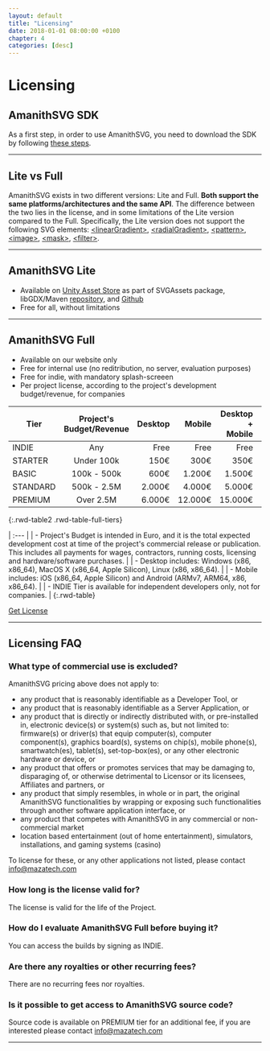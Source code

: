 ```yaml
---
layout: default
title: "Licensing"
date: 2018-01-01 08:00:00 +0100
chapter: 4
categories: [desc]
---
```


# Licensing

## AmanithSVG SDK
As a first step, in order to use AmanithSVG, you need to download the SDK by following [these steps]({{site.url}}/docs/getst/000-get-amanithsvg-sdk.html).

---

## Lite vs Full

AmanithSVG exists in two different versions: Lite and Full. **Both support the same platforms/architectures and the same API**. The difference between the two lies in the license, and in some limitations of the Lite version compared to the Full. Specifically, the Lite version does not support the following SVG elements: [\<linearGradient\>](https://www.w3.org/TR/SVG11/pservers.html#LinearGradients), [\<radialGradient\>](https://www.w3.org/TR/SVG11/pservers.html#RadialGradients), [\<pattern\>](https://www.w3.org/TR/SVG11/pservers.html#Patterns), [\<image\>](https://www.w3.org/TR/SVG11/struct.html#ImageElement), [\<mask\>](https://www.w3.org/TR/SVG11/masking.html#Masking), [\<filter\>](https://www.w3.org/TR/SVG11/filters.html).

---

## AmanithSVG Lite

  * Available on [Unity Asset Store](https://assetstore.unity.com/packages/tools/sprite-management/svgassets-19822) as part of SVGAssets package, libGDX/Maven [repository](https://oss.sonatype.org/content/repositories/releases/com/mazatech/amanithsvg/amanithsvg-gdx/2.0.1/), and [Github](https://github.com/Mazatech/amanithsvg-sdk)
  * Free for all, without limitations

---

## AmanithSVG Full

  * Available on our website only
  * Free for internal use (no reditribution, no server, evaluation purposes)
  * Free for indie, with mandatory splash-screeen
  * Per project license, according to the project's development budget/revenue, for companies


| Tier                 | Project's Budget/Revenue | Desktop | Mobile    | Desktop + Mobile | Splash-Screen           |
| ---------------------| :----------------------: | ------: | --------: | ---------------: | :---------------------: |
| INDIE                | Any                      | Free    | Free      | Free             | Mandatory               |
| STARTER              | Under 100k               | 150€    | 300€      | 350€             | -                       |
| BASIC                | 100k - 500k              | 600€    | 1.200€    | 1.500€           | -                       |
| STANDARD             | 500k - 2.5M              | 2.000€  | 4.000€    | 5.000€           | -                       |
| PREMIUM              | Over 2.5M                | 6.000€  | 12.000€   | 15.000€          | -                       |
{:.rwd-table2 .rwd-table-full-tiers}

| :--- |
| - Project's Budget is intended in Euro, and it is the total expected development cost at time of the project's commercial release or publication. This includes all payments for wages, contractors, running costs, licensing and hardware/software purchases. |
| - Desktop includes: Windows (x86, x86_64), MacOS X (x86_64, Apple Silicon), Linux (x86, x86_64). |
| - Mobile includes: iOS (x86_64, Apple Silicon) and Android (ARMv7, ARM64, x86, x86_64). |
| - INDIE Tier is available for independent developers only, not for companies. |
{:.rwd-table}

<a class="redbutton" href="{{site.url}}/licensing_form.html" target="_blank">Get License</a>

---

## Licensing FAQ

### What type of commercial use is excluded?
AmanithSVG pricing above does not apply to:
 * any product that is reasonably identifiable as a Developer Tool, or
 * any product that is reasonably identifiable as a Server Application, or
 * any product that is directly or indirectly distributed with, or pre-installed in, electronic device(s) or system(s) such as, but not limited to: firmware(s) or driver(s) that equip computer(s), computer component(s), graphics board(s), systems on chip(s), mobile phone(s), smartwatch(es), tablet(s), set-top-box(es), or any other electronic hardware or device, or
 * any product that offers or promotes services that may be damaging to, disparaging of, or otherwise detrimental to Licensor or its licensees, Affiliates and partners, or
 * any product that simply resembles, in whole or in part, the original AmanithSVG functionalities by wrapping or exposing such functionalities through another software application interface, or
 * any product that competes with AmanithSVG in any commercial or non-commercial market
 * location based entertainment (out of home entertainment), simulators, installations, and gaming systems (casino)

To license for these, or any other applications not listed, please contact [info@mazatech.com](mailto:info@mazatech.com?subject=AmanithSVG%20Full%20Licensing)

### How long is the license valid for?
The license is valid for the life of the Project.

### How do I evaluate AmanithSVG Full before buying it?
You can access the builds by signing as INDIE.

### Are there any royalties or other recurring fees?
There are no recurring fees nor royalties.

### Is it possible to get access to AmanithSVG source code?
Source code is available on PREMIUM tier for an additional fee, if you are interested please contact [info@mazatech.com](mailto:info@mazatech.com?subject=AmanithSVG%20Source%20Code%20Licensing)

---
